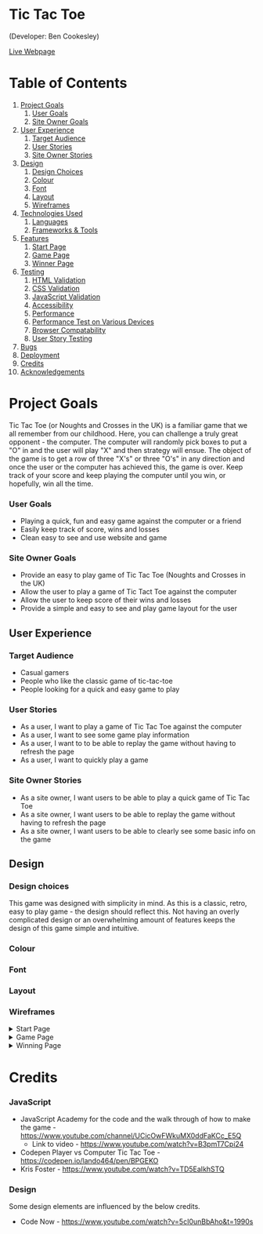 # <strong>Tic Tac Toe</strong>

(Developer: Ben Cookesley)

[Live Webpage](https://bcookesley.github.io/CI_pp2_tic-tac-toe/)




# Table of Contents
1. [Project Goals](#project-goals)
    1. [User Goals](#user-goals)
    2. [Site Owner Goals](#site-owner-goals)
2. [User Experience](#user-experience)
    1. [Target Audience](#target-audience)
    2. [User Stories](#user-stories)
    3. [Site Owner Stories](#site-owner-stories)
3. [Design](#design)
    1. [Design Choices](#design-choices)
    2. [Colour](#colour)
    3. [Font](#font)
    4. [Layout](#layout)
    5. [Wireframes](#wireframes)
4. [Technologies Used](#technologies-used)
    1. [Languages](#languages)
    2. [Frameworks & Tools](#frameworks-and-tools)
5. [Features](#features)
    1. [Start Page](#start-page)
    2. [Game Page](#game-page)
    3. [Winner Page](#winner-page)
6. [Testing](#testing)
    1. [HTML Validation](#html-validation)
    2. [CSS Validation](#css-validation)
    3. [JavaScript Validation](#javascript-validation)
    4. [Accessibility](#accessibility)
    5. [Performance](#performance)
    6. [Performance Test on Various Devices](#performance-test-on-various-devices)
    7. [Browser Compatability](#browser-compatability)
    8. [User Story Testing](#user-story-testing)
7. [Bugs](#bugs)
8. [Deployment](#deployment)
9. [Credits](#credits)
10. [Acknowledgements](#acknowledgements)




# Project Goals
Tic Tac Toe (or Noughts and Crosses in the UK) is a familiar game that we all remember from our childhood. Here, you can challenge a truly great opponent - the computer. The computer will randomly pick boxes to put a "O" in and the user will play "X" and then strategy will ensue. 
The object of the game is to get a row of three "X's" or three "O's" in any direction and once the user or the computer has achieved this, the game is over. Keep track of your score and keep playing the computer until you win, or hopefully, win all the time. 

### User Goals
- Playing a quick, fun and easy game against the computer or a friend
- Easily keep track of score, wins and losses
- Clean easy to see and use website and game 

### Site Owner Goals
- Provide an easy to play game of Tic Tac Toe (Noughts and Crosses in the UK)
- Allow the user to play a game of Tic Tact Toe against the computer 
- Allow the user to keep score of their wins and losses
- Provide a simple and easy to see and play game layout for the user 

## User Experience 

### Target Audience 
- Casual gamers 
- People who like the classic game of tic-tac-toe
- People looking for a quick and easy game to play


### User Stories 

- As a user, I want to play a game of Tic Tac Toe against the computer
- As a user, I want to see some game play information 
- As a user, I want to to be able to replay the game without having to refresh the page
- As a user, I want to quickly play a game 

### Site Owner Stories 

 - As a site owner, I want users to be able to play a quick game of Tic Tac Toe
 - As a site owner, I want users to be able to replay the game without having to refresh the page
 - As a site owner, I want users to be able to clearly see some basic info on the game


## Design 

### Design choices 

This game was designed with simplicity in mind. As this is a classic, retro, easy to play game - the design should reflect this. Not having an overly complicated design or an overwhelming amount of features keeps the design of this game simple and intuitive. 

### Colour 

### Font 

### Layout 

### Wireframes

<details><summary>Start Page</summary>
<image src="docs/wireframes/Starting Page - Tic Tac Toe.png">
</details>

<details><summary>Game Page</summary>
<image src="docs/wireframes/Game Page - Tic Tac Toe.png">
</details>

<details><summary>Winning Page</summary>
<img src="docs/wireframes/Winning Page - Tic Tac Toe.png">
</details>








# Credits 

### JavaScript 

- JavaScript Academy for the code and the walk through of how to make the game - https://www.youtube.com/channel/UCicOwFWkuMX0ddFaKCc_E5Q
    - Link to video - https://www.youtube.com/watch?v=B3pmT7Cpi24
- Codepen Player vs Computer Tic Tac Toe - https://codepen.io/lando464/pen/BPGEKO
- Kris Foster - https://www.youtube.com/watch?v=TD5EaIkhSTQ

### Design 
Some design elements are influenced by the below credits.
- Code Now - https://www.youtube.com/watch?v=5cI0unBbAho&t=1990s
